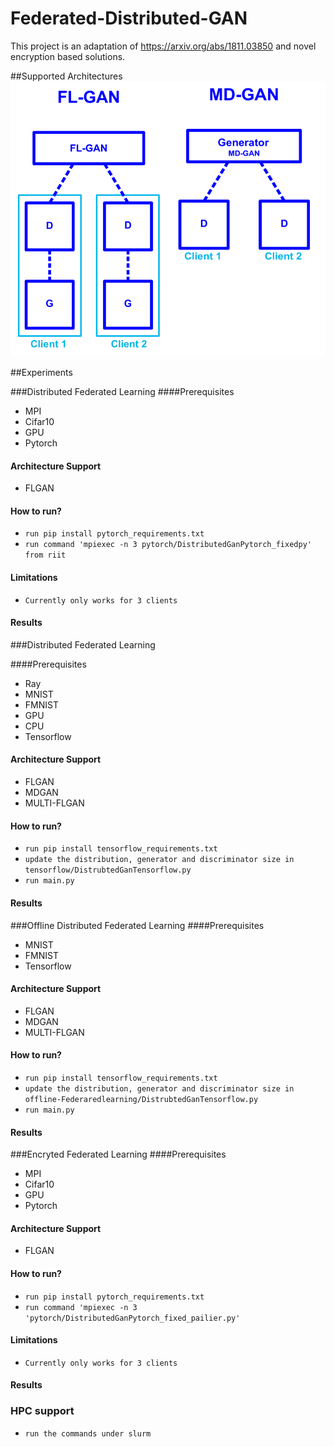 # Federated-Distributed-GAN

This project is an adaptation of https://arxiv.org/abs/1811.03850 and novel encryption based solutions.

##Supported Architectures
![architecture](./architecture/archs.png)


##Experiments


###Distributed Federated Learning
####Prerequisites
- MPI
- Cifar10
- GPU
- Pytorch

#### Architecture Support
- FLGAN


#### How to run?
 - `run pip install pytorch_requirements.txt`
 - `run command 'mpiexec -n 3 pytorch/DistributedGanPytorch_fixedpy' from riit`
#### Limitations
   - `Currently only works for 3 clients`

#### Results




###Distributed Federated Learning 

####Prerequisites
- Ray
- MNIST
- FMNIST
- GPU
- CPU
- Tensorflow

#### Architecture Support
- FLGAN
- MDGAN
- MULTI-FLGAN

#### How to run?
 - `run pip install tensorflow_requirements.txt`
 - `update the distribution, generator and discriminator size in tensorflow/DistrubtedGanTensorflow.py`
 - `run main.py`

#### Results



###Offline Distributed Federated Learning 
####Prerequisites
- MNIST
- FMNIST
- Tensorflow

#### Architecture Support
- FLGAN
- MDGAN
- MULTI-FLGAN

#### How to run?
 - `run pip install tensorflow_requirements.txt`
 - `update the distribution, generator and discriminator size in offline-Federaredlearning/DistrubtedGanTensorflow.py`
 - `run main.py`

#### Results


###Encryted Federated Learning 
####Prerequisites
- MPI
- Cifar10
- GPU
- Pytorch

#### Architecture Support
- FLGAN

#### How to run?
 - `run pip install pytorch_requirements.txt`
 - `run command 'mpiexec -n 3 'pytorch/DistributedGanPytorch_fixed_pailier.py'`
#### Limitations
   - `Currently only works for 3 clients`

#### Results


### HPC support 
 - `run the commands under slurm`


